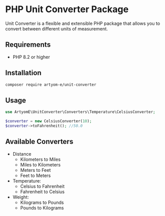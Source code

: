 # PHP Unit Converter Package

Unit Converter is a flexible and extensible PHP package that allows you to convert between different units of measurement. 

## Requirements

- PHP 8.2 or higher

## Installation

```bash
composer require artyom-e/unit-converter
```

## Usage

```php
use ArtyomE\UnitConverter\Converters\Temperature\CelsiusConverter;

$converter = new CelsiusConverter(10);
$converter->toFahrenheit(); //50.0
```

## Available Converters

- Distance 
  - Kilometers to Miles
  - Miles to Kilometers
  - Meters to Feet
  - Feet to Meters
- Temperature:
  - Celsius to Fahrenheit
  - Fahrenheit to Celsius
- Weight:
  - Kilograms to Pounds
  - Pounds to Kilograms
